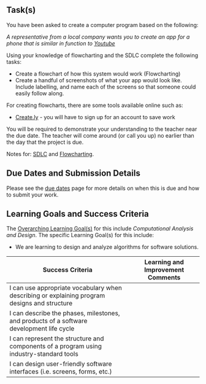 ## Task(s)

You have been asked to create a computer program based on the following:

_A representative from a local company wants you to create an app for a phone that is similar in function to [Youtube](http://www.youtube.com)_

Using your knowledge of flowcharting and the SDLC complete the following tasks:
* Create a flowchart of how this system would work (Flowcharting)
* Create a handful of screenshots of what your app would look like.  Include labelling, and name each of the screens so that someone could easily follow along.

For creating flowcharts, there are some tools available online such as:
* [Create.ly](http://creately.com/tour) - you will have to sign up for an account to save work

You will be required to demonstrate your understanding to the teacher near the due date.  The teacher will come around (or call you up) no earlier than the day that the project is due.

Notes for: [SDLC](./Software-Development-Life-Cycle-Notes) and [Flowcharting](./Flowcharting-Notes).

## Due Dates and Submission Details

Please see the [due dates](./Due-Dates-and-Submission-Details) page for more details on when this is due and how to submit your work.

## Learning Goals and Success Criteria

The [Overarching Learning Goal(s)](./images/ICS3U.jpg) for this include _Computational Analysis and Design_.
The specific Learning Goal(s) for this include:
  * We are learning to design and analyze algorithms for software solutions. 

| Success Criteria  | Learning and Improvement Comments |
| ----------- | ------- |
| I can use appropriate vocabulary when describing or explaining program designs and structure | |
| I can describe the phases, milestones, and products of a software development life cycle | |
| I can represent the structure and components of a program using industry-standard tools | |
| I can design user-friendly software interfaces (i.e. screens, forms, etc.) | |